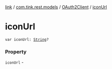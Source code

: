 [link](../../index.md) / [com.tink.rest.models](../index.md) / [OAuth2Client](index.md) / [iconUrl](./icon-url.md)

# iconUrl

`var iconUrl: `[`String`](https://kotlinlang.org/api/latest/jvm/stdlib/kotlin/-string/index.html)`?`

### Property

`iconUrl` - 
